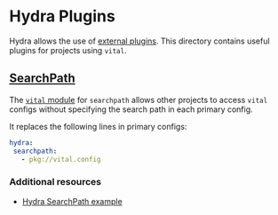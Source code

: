# Hydra Plugins

Hydra allows the use of [external plugins](https://hydra.cc/docs/advanced/plugins/develop). This directory contains useful plugins for projects using `vital`.

## [SearchPath](https://hydra.cc/docs/advanced/search_path)

The [`vital` module](searchpath/vita.py) for `searchpath` allows other projects to access `vital` configs without specifying the search path in each primary config.

It replaces the following lines in primary configs:
 ```yaml
hydra:
  searchpath:
    - pkg://vital.config
```

### Additional resources
- [Hydra SearchPath example](https://github.com/facebookresearch/hydra/tree/main/examples/plugins/example_searchpath_plugin)
